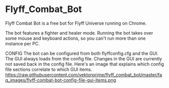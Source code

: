 # Flyff_Combat_Bot

Flyff Combat Bot is a free bot for Flyff Universe running on Chrome.

The bot features a fighter and healer mode. Running the bot takes over some mouse and keyboard actions, so you can't run more than one instance per PC.

CONFIG
The bot can be configured from both flyffconfig.cfg and the GUI. The GUI always loads from the config file. Changes in the GUI are currently not saved back in the config file.
Here's an image that explains which config file sections correlate to which GUI items.
https://raw.githubusercontent.com/vektorprime/flyff_combat_bot/master/faq_images/flyff-combat-bot-config-file-gui-items.png
